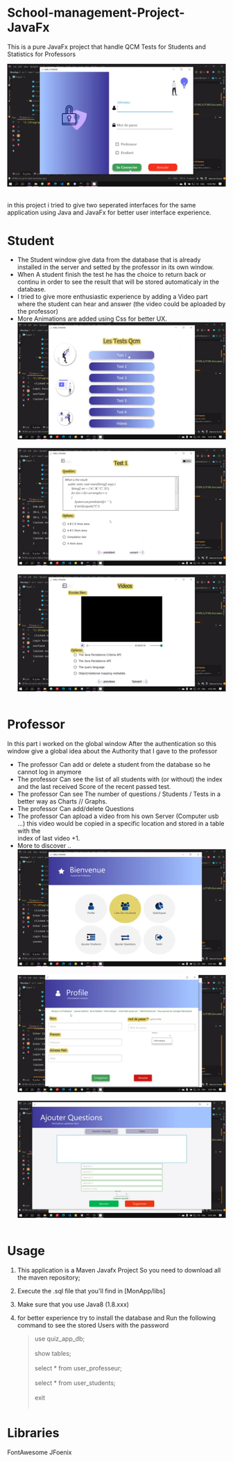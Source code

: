 # School-management-Project-JavaFx

This is a pure JavaFx project that handle QCM Tests for Students and Statistics for Professors
  
  ![GitHub Logo](/images/1.png) <br></br>


in this project i tried to give two seperated interfaces for the same application using Java and JavaFx for better user interface experience.

  # Student
  
  * The Student window give data from the database that is already installed in the server and setted  by the professor in its own window.
  * When A student finish the test he has the choice to return back or continu in order to see the result that will be stored automaticaly in the database.
  * I tried to give  more enthusiastic experience by adding a Video part where the student can hear and answer (the video could be aploaded by the professor)
  * More Animations are added  using Css for better UX.
          ![GitHub Logo](/images/5.png)  <br></br>
           ![GitHub Logo](/images/6.png)  <br></br>
            ![GitHub Logo](/images/7.png)  <br></br>
  
  # Professor
  
  In this part i worked on the global window After the authentication so this window give a global idea about the Authority that I gave to the professor
  
  * The professor Can add or delete a student from the database so he cannot log in anymore
  * The professor Can see the list of all students with (or without) the index and the last received Score of the recent passed test.
  * The professor Can see The number of questions / Students / Tests in a better way as Charts // Graphs.
  * The professor Can add/delete Questions 
  * The professor Can apload a video from his own Server (Computer usb ...) this video would be  copied in a specific location and stored in a table with the     
    index of last video +1.
  * More to discover ..
      ![GitHub Logo](/images/2.png)  <br></br>
      ![GitHub Logo](/images/3.png)  <br></br>
        ![GitHub Logo](/images/4.png)  <br></br>
  
  
  # Usage 
  
  1. This application is a Maven Javafx Project So you need to download all the maven repository;
  2. Execute the .sql file that you'll find in  [MonApp/libs]
  3. Make sure that you use Java8 (1.8.xxx)
  4. for better experience try to install the database and Run the following command to see the stored Users with the password  
   
      >use quiz_app_db; <br> </br>
      >show tables; <br> </br>
      >select * from user_professeur; <br> </br>
      >select * from user_students; <br> </br>
      >exit    <br> </br>
   
   # Libraries
   
  FontAwesome
  JFoenix
  
  

